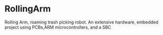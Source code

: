 # RollingArm
Rolling Arm, roaming trash picking robot. An extensive hardware, embedded project using PCBs,ARM microcontrollers, and a SBC
